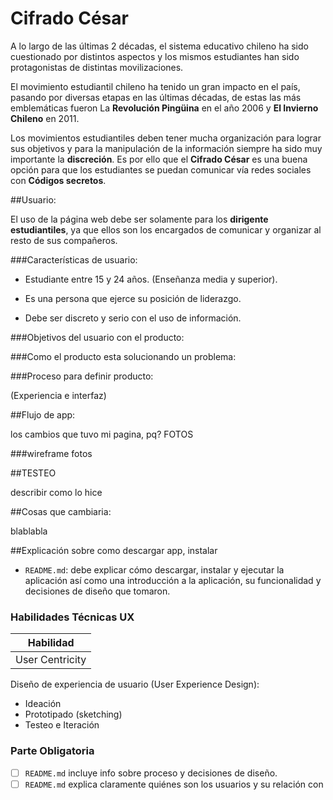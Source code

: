 # Cifrado César

A lo largo de las últimas 2 décadas, el sistema educativo chileno ha sido cuestionado por distintos aspectos y los mismos estudiantes han sido protagonistas de distintas movilizaciones. 

El movimiento estudiantil chileno ha tenido un gran impacto en el país, pasando por diversas etapas en las últimas décadas, de estas las más emblemáticas fueron La **Revolución Pingüina** en el año 2006 y **El Invierno Chileno** en 2011. 

Los movimientos estudiantiles deben tener mucha organización para lograr sus objetivos y para la manipulación de la información siempre ha sido muy importante la **discreción**. Es por ello que el **Cifrado César** es una buena opción para que los estudiantes se puedan comunicar vía redes sociales con **Códigos secretos**. 

##Usuario:

El uso de la página web debe ser solamente para los **dirigente estudiantiles**, ya que ellos son los encargados de comunicar y organizar al resto de sus compañeros. 

###Características de usuario:

- Estudiante entre 15 y 24 años. (Enseñanza media y superior).

- Es una persona que ejerce su posición de liderazgo.

- Debe ser discreto y serio con el uso de información.

###Objetivos del usuario con el producto:

###Como el producto esta solucionando un problema:

###Proceso para definir producto:

(Experiencia e interfaz)


##Flujo de app:

los cambios que tuvo mi pagina, pq?
FOTOS

###wireframe
 fotos

##TESTEO 

describir como lo hice

##Cosas que cambiaria:

blablabla



##Explicación sobre como descargar app, instalar 

* `README.md`: debe explicar cómo descargar, instalar y ejecutar la aplicación
  así como una introducción a la aplicación, su funcionalidad y decisiones de
  diseño que tomaron.


### Habilidades Técnicas UX

| Habilidad |
|-----------|
| User Centricity |


Diseño de experiencia de usuario (User Experience Design):

- Ideación
- Prototipado (sketching)
- Testeo e Iteración

### Parte Obligatoria
* [ ] `README.md` incluye info sobre proceso y decisiones de diseño.
* [ ] `README.md` explica claramente quiénes son los usuarios y su relación con
